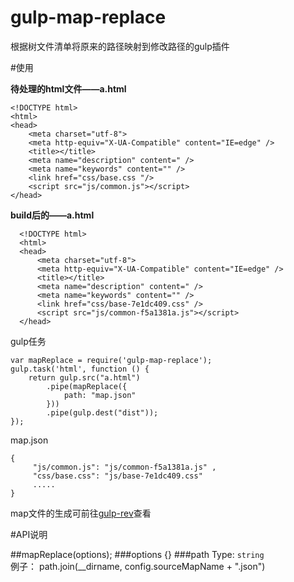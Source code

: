 # gulp-map-replace
根据树文件清单将原来的路径映射到修改路径的gulp插件

#使用

**待处理的html文件——a.html**

```
<!DOCTYPE html>
<html>
<head>
    <meta charset="utf-8">
    <meta http-equiv="X-UA-Compatible" content="IE=edge" />
    <title></title>
    <meta name="description" content=" />
    <meta name="keywords" content="" />
    <link href="css/base.css "/>
    <script src="js/common.js"></script>
</head>
```

 **build后的——a.html**
 
```
  <!DOCTYPE html>
  <html>
  <head>
      <meta charset="utf-8">
      <meta http-equiv="X-UA-Compatible" content="IE=edge" />
      <title></title>
      <meta name="description" content=" />
      <meta name="keywords" content="" />
      <link href="css/base-7e1dc409.css" />
      <script src="js/common-f5a1381a.js"></script>
  </head>
```
 
 
gulp任务

```
var mapReplace = require('gulp-map-replace');
gulp.task('html', function () {
    return gulp.src("a.html")
        .pipe(mapReplace({
            path: "map.json"
        }))
        .pipe(gulp.dest("dist"));
});
```





map.json

```
{
     "js/common.js": "js/common-f5a1381a.js" ,
     "css/base.css": "js/base-7e1dc409.css"
     .....
}
```

map文件的生成可前往[gulp-rev](https://github.com/sindresorhus/gulp-rev)查看


#API说明

##mapReplace(options);
###options {}
###path
Type: `string`  
例子： path.join(__dirname, config.sourceMapName + ".json")






